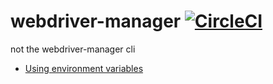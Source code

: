 # webdriver-manager [![CircleCI](https://circleci.com/gh/cnishina/webdriver-manager-replacement.svg?style=svg)](https://circleci.com/gh/cnishina/webdriver-manager-replacement)
not the webdriver-manager cli

* [Using environment variables](docs/env_vars.md)